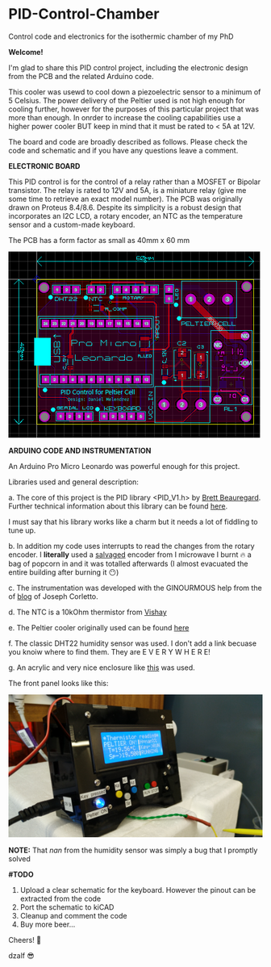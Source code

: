 # PID-Control-Chamber
Control code and electronics for the isothermic chamber of my PhD

**Welcome!**

I'm glad to share this PID control project, including the electronic design from the PCB and the related Arduino code.

This cooler was usewd to cool down a piezoelectric sensor to a minimum of 5 Celsius. The power delivery of the Peltier used is not high enough for cooling further, however for the purposes of this particular project that was more than enough. In onrder to increase the cooling capabilities use a higher power cooler BUT keep in mind that it must be rated to < 5A at 12V.

The board and code are broadly described as follows. Please check the code and schematic and if you have any questions leave a comment.

**ELECTRONIC BOARD**

This PID control is for the control of a relay rather than a MOSFET or Bipolar transistor. The relay is rated to 12V and 5A, is a miniature relay (give me some time to retrieve an exact model number). The PCB was originally drawn on Proteus 8.4/8.6. Despite its simplicity is a robust design that incorporates an I2C LCD, a rotary encoder, an NTC as the temperature sensor and a custom-made keyboard.

The PCB has a form factor as small as 40mm x 60 mm

![alt txt](https://github.com/dzalf/Arduino-PID-Control-for-Isothermal-Chamber/blob/master/PCB-files/PCB.png)


**ARDUINO CODE AND INSTRUMENTATION**

An Arduino Pro Micro Leonardo was powerful enough for this project.

Libraries used and general description:

a. The core of this project is the PID library <PID_V1.h> by [Brett Beauregard](https://github.com/br3ttb/Arduino-PID-Library). Further technical information about this library can be found [here](http://brettbeauregard.com/blog/2011/04/improving-the-beginners-pid-introduction/).

I must say that his library works like a charm but it needs a lot of fiddling to tune up.

b. In addition my code uses interrupts to read the changes from the rotary encoder. I **literally** used a [salvaged](https://www.instagram.com/p/BYetgmXHe7p/) encoder from I microwave I burnt :fire: a bag of popcorn in and it was totalled afterwards (I almost evacuated the entire building after burning it :no_mouth:)

c. The instrumentation was developed with the GINOURMOUS help from the of [blog](https://www.allaboutcircuits.com/projects/measuring-temperature-with-an-ntc-thermistor/) of Joseph Corletto. 

d. The NTC is a 10kOhm thermistor from [Vishay](https://www.vishay.com/thermistors/list/product-29051/)

e. The Peltier cooler originally used can be found [here](https://uk.farnell.com/adaptive-thermal-management/ar-ar-019-12/peltier-cooler-air-to-air-15v/dp/2507250)

f. The classic DHT22 humidity sensor was used. I don't add a link becuase you knoiw where to find them. They are E V E R Y W H E R E!

g. An acrylic and very nice enclosure like [this](https://www.ebay.co.uk/itm/16x2-LCD-enclosure-project-case-for-Arduino-UNO-Mega/123619112058?hash=item1cc845f47a:m:mFUGjGyyk3o-kx1YDJItiUA:rk:1:pf:1&frcectupt=true) was used.

The front panel looks like this:

![alt txt](https://github.com/dzalf/Arduino-PID-Control-for-Isothermal-Chamber/blob/master/PCB-files/lateral_view.jpg)

**NOTE:** That *nan* from the humidity sensor was simply a bug that I promptly solved


**#TODO**

1. Upload a clear schematic for the keyboard. However the pinout can be extracted from the code
2. Port the schematic to kiCAD
3. Cleanup and comment the code
4. Buy more beer...


Cheers! :beer:

dzalf :sunglasses:


